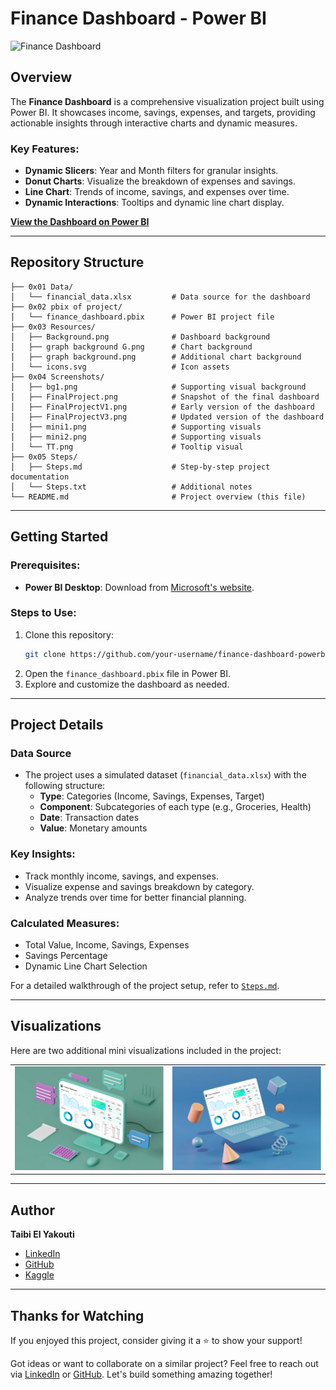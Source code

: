 # Finance Dashboard - Power BI
![Finance Dashboard](0x04%20Screenshots/Front.png)

## Overview
The **Finance Dashboard** is a comprehensive visualization project built using Power BI. It showcases income, savings, expenses, and targets, providing actionable insights through interactive charts and dynamic measures.

### Key Features:
- **Dynamic Slicers**: Year and Month filters for granular insights.
- **Donut Charts**: Visualize the breakdown of expenses and savings.
- **Line Chart**: Trends of income, savings, and expenses over time.
- **Dynamic Interactions**: Tooltips and dynamic line chart display.

[**View the Dashboard on Power BI**](https://app.powerbi.com/view?r=eyJrIjoiNGMyYjI2NzEtNjhmMi00NjNkLWJiM2YtOGRkYTU3MTg2NjkyIiwidCI6IjFjOTU3MTRkLTczMWEtNDVmZS04YjY2LWMwNTI2MmY4OGZjZSJ9)

---

## Repository Structure
```plaintext
├── 0x01 Data/
│   └── financial_data.xlsx         # Data source for the dashboard
├── 0x02 pbix of project/
│   └── finance_dashboard.pbix      # Power BI project file
├── 0x03 Resources/
│   ├── Background.png              # Dashboard background
│   ├── graph background G.png      # Chart background
│   ├── graph background.png        # Additional chart background
│   └── icons.svg                   # Icon assets
├── 0x04 Screenshots/
│   ├── bg1.png                     # Supporting visual background
│   ├── FinalProject.png            # Snapshot of the final dashboard
│   ├── FinalProjectV1.png          # Early version of the dashboard
│   ├── FinalProjectV3.png          # Updated version of the dashboard
│   ├── mini1.png                   # Supporting visuals
│   ├── mini2.png                   # Supporting visuals
│   └── TT.png                      # Tooltip visual
├── 0x05 Steps/
│   ├── Steps.md                    # Step-by-step project documentation
│   └── Steps.txt                   # Additional notes
└── README.md                       # Project overview (this file)

```

---

## Getting Started

### Prerequisites:
- **Power BI Desktop**: Download from [Microsoft's website](https://powerbi.microsoft.com/desktop/).

### Steps to Use:
1. Clone this repository:
   ```bash
   git clone https://github.com/your-username/finance-dashboard-powerbi.git
   ```
2. Open the `finance_dashboard.pbix` file in Power BI.
3. Explore and customize the dashboard as needed.

---

## Project Details

### Data Source
- The project uses a simulated dataset (`financial_data.xlsx`) with the following structure:
  - **Type**: Categories (Income, Savings, Expenses, Target)
  - **Component**: Subcategories of each type (e.g., Groceries, Health)
  - **Date**: Transaction dates
  - **Value**: Monetary amounts

### Key Insights:
- Track monthly income, savings, and expenses.
- Visualize expense and savings breakdown by category.
- Analyze trends over time for better financial planning.

### Calculated Measures:
- Total Value, Income, Savings, Expenses
- Savings Percentage
- Dynamic Line Chart Selection

For a detailed walkthrough of the project setup, refer to [`Steps.md`](0x05%20Steps/Steps.md).

---

## Visualizations
Here are two additional mini visualizations included in the project:

<div align="center">
  <table>
    <tr>
      <td><img src="0x04%20Screenshots/mini1.png" alt="Donut Chart 1" width="300"></td>
      <td><img src="0x04%20Screenshots/mini2.png" alt="Donut Chart 2" width="300"></td>
    </tr>
  </table>
</div>


---

## Author
**Taibi El Yakouti**  
- [LinkedIn](https://www.linkedin.com/in/xdweb/)  
- [GitHub](https://github.com/xDweeb)  
- [Kaggle](https://www.kaggle.com/xdweeb)  

---

## Thanks for Watching  
If you enjoyed this project, consider giving it a ⭐ to show your support!  

Got ideas or want to collaborate on a similar project? Feel free to reach out via [LinkedIn](https://www.linkedin.com/in/xdweb/) or [GitHub](https://github.com/xDweeb). Let's build something amazing together!

